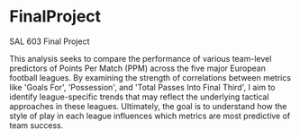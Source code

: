 # FinalProject
SAL 603 Final Project

This analysis seeks to compare the performance of various team-level predictors of Points Per Match (PPM) across the five major European football leagues. 
By examining the strength of correlations between metrics like 'Goals For', 'Possession', and 'Total Passes Into Final Third', I aim to identify 
league-specific trends that may reflect the underlying tactical approaches in these leagues. Ultimately, the goal is to understand how the style of play 
in each league influences which metrics are most predictive of team success. 
